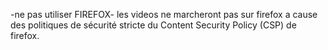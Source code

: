 -ne pas utiliser FIREFOX-
    les videos ne marcheront pas sur firefox a cause des politiques de sécurité stricte du Content Security Policy (CSP) de firefox.



